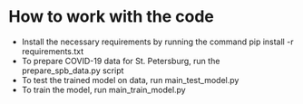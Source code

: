 # How to work with the code

- Install the necessary requirements by running the command pip install -r requirements.txt
- To prepare COVID-19 data for St. Petersburg, run the prepare_spb_data.py script
- To test the trained model on data, run main_test_model.py
- To train the model, run main_train_model.py

